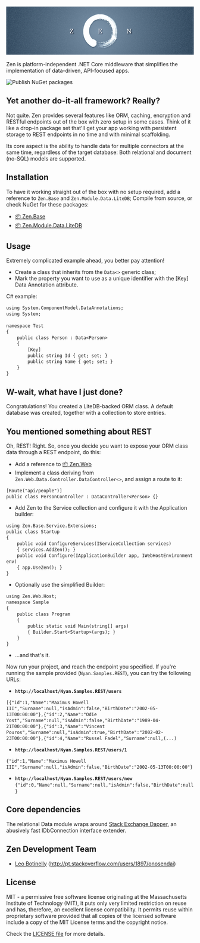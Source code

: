 <p align="center">
  <img src="https://raw.githubusercontent.com/lbotinelly/zen/master/static/res/zen-banner.png">
</p>

Zen is platform-independent .NET Core middleware that simplifies the implementation of data-driven, API-focused apps.

![Publish NuGet packages](https://github.com/lbotinelly/zen/workflows/Publish%20NuGet%20packages/badge.svg)

## Yet another do-it-all framework? Really?

Not quite. Zen provides several features like ORM, caching, encryption and RESTful endpoints out of the box with zero setup in some cases. Think of it like a drop-in package set that'll get your app working with persistent storage to REST endpoints in no time and with minimal scaffolding.

Its core aspect is the ability to handle data for multiple connectors at the same time, regardless of the target database: Both relational and document (no-SQL) models are supported.

## Installation

To have it working straight out of the box with no setup required, add a reference to `Zen.Base` and `Zen.Module.Data.LiteDB`; Compile from source, or check NuGet for these packages:

- [📦 Zen.Base](https://www.nuget.org/packages/Zen.Base/)
- [📦 Zen.Module.Data.LiteDB](https://www.nuget.org/packages/Zen.Module.Data.LiteDB/)

## Usage

Extremely complicated example ahead, you better pay attention!
 - Create a class that inherits from the `Data<>` generic class;
 - Mark the property you want to use as a unique identifier with the [Key] Data Annotation attribute.

C# example:

    using System.ComponentModel.DataAnnotations;
    using System;
    
    namespace Test
    {
        public class Person : Data<Person>
        {
            [Key]
            public string Id { get; set; }
            public string Name { get; set; }
        }
    }

## W-wait, what have I just done?

Congratulations! You created a LiteDB-backed ORM class. A default database was created, together with a collection to store entries.

## You mentioned something about REST

Oh, REST! Right. So, once you decide you want to expose your ORM class data through a REST endpoint, do this:

- Add a reference to [📦 Zen.Web](https://www.nuget.org/packages/Zen.Web/)
- Implement a class deriving from `Zen.Web.Data.Controller.DataController<>`, and assign a route to it:
```
[Route("api/people")]
public class PersonController : DataController<Person> {}
```
- Add Zen to the Service collection and configure it with the Application builder:
```
using Zen.Base.Service.Extensions;
public class Startup
{
    public void ConfigureServices(IServiceCollection services)
    { services.AddZen(); }
    public void Configure(IApplicationBuilder app, IWebHostEnvironment env)
    { app.UseZen(); }
}
```
- Optionally use the simplified Builder:
```
using Zen.Web.Host;
namespace Sample
{
    public class Program
    {
        public static void Main(string[] args)
        { Builder.Start<Startup>(args); }
    }
}
```
- ...and that's it.

Now run your project, and reach the endpoint you specified. If you're running the sample provided (`Nyan.Samples.REST`), you can try the following URLs:

- **`http://localhost/Nyan.Samples.REST/users`**  
 ```
[{"id":1,"Name":"Maximus Howell III","Surname":null,"isAdmin":false,"BirthDate":"2002-05-13T00:00:00"},{"id":2,"Name":"Odie Yost","Surname":null,"isAdmin":false,"BirthDate":"1989-04-21T00:00:00"},{"id":3,"Name":"Vincent Pouros","Surname":null,"isAdmin":true,"BirthDate":"2002-02-23T00:00:00"},{"id":4,"Name":"Russel Fadel","Surname":null,(...)
```
- **`http://localhost/Nyan.Samples.REST/users/1`**  
 ```
{"id":1,"Name":"Maximus Howell III","Surname":null,"isAdmin":false,"BirthDate":"2002-05-13T00:00:00"}
```

- **`http://localhost/Nyan.Samples.REST/users/new`**  
 `{"id":0,"Name":null,"Surname":null,"isAdmin":false,"BirthDate":null}`  






## Core dependencies

The relational Data module wraps around [Stack Exchange Dapper](https://github.com/StackExchange/dapper-dot-net), an abusively fast IDbConnection interface extender.

## Zen Development Team

- [Leo Botinelly](https://www.linkedin.com/in/lbotinelly) (http://pt.stackoverflow.com/users/1897/onosendai)

## License
MIT - a permissive free software license originating at the Massachusetts Institute of Technology (MIT), it puts only very limited restriction on reuse and has, therefore, an excellent license compatibility. It permits reuse within proprietary software provided that all copies of the licensed software include a copy of the MIT License terms and the copyright notice.

Check the [LICENSE file](LICENSE.txt) for more details.
